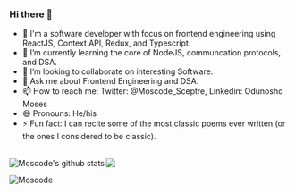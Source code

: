 ### Hi there 👋

<!--
**Moscode/Moscode** is a ✨ _special_ ✨ repository because its `README.md` (this file) appears on your GitHub profile.

Here are some ideas to get you started:-->

- 🔭 I'm a software developer with focus on frontend engineering using ReactJS, Context API, Redux, and Typescript.
- 🌱 I’m currently learning the core of NodeJS, communcation protocols, and DSA.
- 👯 I’m looking to collaborate on interesting Software.
- 💬 Ask me about Frontend Engineering and DSA.
- 📫 How to reach me: Twitter: @Moscode_Sceptre, Linkedin: Odunosho Moses
- 😄 Pronouns: He/his
- ⚡ Fun fact: I can recite some of the most classic poems ever written (or the ones I considered to be classic).

<br/>
<img align="center" src="https://github-readme-stats.vercel.app/api/top-langs/?username=moscode&layout=compact&theme=light&hide_border=false" />
<img align="left" src="https://github-readme-stats.vercel.app/api?username=moscode&show_icons=true&include_all_commits=true&count_private=true&layout=compact&theme=light&hide_border=false&border_radius=2&hide=contribs" alt="Moscode's github stats" />
<br/>
<p><img align="center" src="https://github-readme-streak-stats.herokuapp.com/?user=moscode&" alt="Moscode" /></p>
